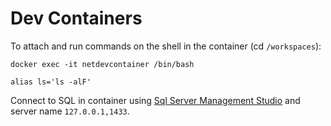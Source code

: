# Dev Containers 

To attach and run commands on the shell in the container (cd `/workspaces`):

`docker exec -it netdevcontainer /bin/bash`

`alias ls='ls -alF'`

Connect to SQL in container using [Sql Server Management Studio](https://learn.microsoft.com/en-us/sql/ssms/download-sql-server-management-studio-ssms) and server name `127.0.0.1,1433`.
